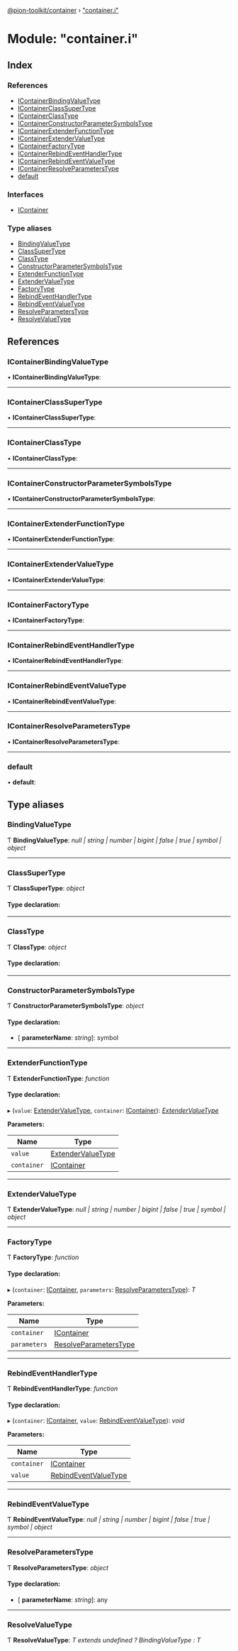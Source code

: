 [@pion-toolkit/container](../README.md) › ["container.i"](_container_i_.md)

# Module: "container.i"

## Index

### References

* [IContainerBindingValueType](_container_i_.md#icontainerbindingvaluetype)
* [IContainerClassSuperType](_container_i_.md#icontainerclasssupertype)
* [IContainerClassType](_container_i_.md#icontainerclasstype)
* [IContainerConstructorParameterSymbolsType](_container_i_.md#icontainerconstructorparametersymbolstype)
* [IContainerExtenderFunctionType](_container_i_.md#icontainerextenderfunctiontype)
* [IContainerExtenderValueType](_container_i_.md#icontainerextendervaluetype)
* [IContainerFactoryType](_container_i_.md#icontainerfactorytype)
* [IContainerRebindEventHandlerType](_container_i_.md#icontainerrebindeventhandlertype)
* [IContainerRebindEventValueType](_container_i_.md#icontainerrebindeventvaluetype)
* [IContainerResolveParametersType](_container_i_.md#icontainerresolveparameterstype)
* [default](_container_i_.md#default)

### Interfaces

* [IContainer](../interfaces/_container_i_.icontainer.md)

### Type aliases

* [BindingValueType](_container_i_.md#bindingvaluetype)
* [ClassSuperType](_container_i_.md#classsupertype)
* [ClassType](_container_i_.md#classtype)
* [ConstructorParameterSymbolsType](_container_i_.md#constructorparametersymbolstype)
* [ExtenderFunctionType](_container_i_.md#extenderfunctiontype)
* [ExtenderValueType](_container_i_.md#extendervaluetype)
* [FactoryType](_container_i_.md#factorytype)
* [RebindEventHandlerType](_container_i_.md#rebindeventhandlertype)
* [RebindEventValueType](_container_i_.md#rebindeventvaluetype)
* [ResolveParametersType](_container_i_.md#resolveparameterstype)
* [ResolveValueType](_container_i_.md#resolvevaluetype)

## References

### <a id="icontainerbindingvaluetype" name="icontainerbindingvaluetype"></a>  IContainerBindingValueType

• **IContainerBindingValueType**:

___

### <a id="icontainerclasssupertype" name="icontainerclasssupertype"></a>  IContainerClassSuperType

• **IContainerClassSuperType**:

___

### <a id="icontainerclasstype" name="icontainerclasstype"></a>  IContainerClassType

• **IContainerClassType**:

___

### <a id="icontainerconstructorparametersymbolstype" name="icontainerconstructorparametersymbolstype"></a>  IContainerConstructorParameterSymbolsType

• **IContainerConstructorParameterSymbolsType**:

___

### <a id="icontainerextenderfunctiontype" name="icontainerextenderfunctiontype"></a>  IContainerExtenderFunctionType

• **IContainerExtenderFunctionType**:

___

### <a id="icontainerextendervaluetype" name="icontainerextendervaluetype"></a>  IContainerExtenderValueType

• **IContainerExtenderValueType**:

___

### <a id="icontainerfactorytype" name="icontainerfactorytype"></a>  IContainerFactoryType

• **IContainerFactoryType**:

___

### <a id="icontainerrebindeventhandlertype" name="icontainerrebindeventhandlertype"></a>  IContainerRebindEventHandlerType

• **IContainerRebindEventHandlerType**:

___

### <a id="icontainerrebindeventvaluetype" name="icontainerrebindeventvaluetype"></a>  IContainerRebindEventValueType

• **IContainerRebindEventValueType**:

___

### <a id="icontainerresolveparameterstype" name="icontainerresolveparameterstype"></a>  IContainerResolveParametersType

• **IContainerResolveParametersType**:

___

### <a id="default" name="default"></a>  default

• **default**:

## Type aliases

### <a id="bindingvaluetype" name="bindingvaluetype"></a>  BindingValueType

Ƭ **BindingValueType**: *null | string | number | bigint | false | true | symbol | object*

___

### <a id="classsupertype" name="classsupertype"></a>  ClassSuperType

Ƭ **ClassSuperType**: *object*

#### Type declaration:

___

### <a id="classtype" name="classtype"></a>  ClassType

Ƭ **ClassType**: *object*

#### Type declaration:

___

### <a id="constructorparametersymbolstype" name="constructorparametersymbolstype"></a>  ConstructorParameterSymbolsType

Ƭ **ConstructorParameterSymbolsType**: *object*

#### Type declaration:

* \[ **parameterName**: *string*\]: symbol

___

### <a id="extenderfunctiontype" name="extenderfunctiontype"></a>  ExtenderFunctionType

Ƭ **ExtenderFunctionType**: *function*

#### Type declaration:

▸ (`value`: [ExtenderValueType](_container_i_.md#extendervaluetype), `container`: [IContainer](../interfaces/_container_i_.icontainer.md)): *[ExtenderValueType](_container_i_.md#extendervaluetype)*

**Parameters:**

Name | Type |
------ | ------ |
`value` | [ExtenderValueType](_container_i_.md#extendervaluetype) |
`container` | [IContainer](../interfaces/_container_i_.icontainer.md) |

___

### <a id="extendervaluetype" name="extendervaluetype"></a>  ExtenderValueType

Ƭ **ExtenderValueType**: *null | string | number | bigint | false | true | symbol | object*

___

### <a id="factorytype" name="factorytype"></a>  FactoryType

Ƭ **FactoryType**: *function*

#### Type declaration:

▸ (`container`: [IContainer](../interfaces/_container_i_.icontainer.md), `parameters`: [ResolveParametersType](_container_i_.md#resolveparameterstype)): *T*

**Parameters:**

Name | Type |
------ | ------ |
`container` | [IContainer](../interfaces/_container_i_.icontainer.md) |
`parameters` | [ResolveParametersType](_container_i_.md#resolveparameterstype) |

___

### <a id="rebindeventhandlertype" name="rebindeventhandlertype"></a>  RebindEventHandlerType

Ƭ **RebindEventHandlerType**: *function*

#### Type declaration:

▸ (`container`: [IContainer](../interfaces/_container_i_.icontainer.md), `value`: [RebindEventValueType](_container_i_.md#rebindeventvaluetype)): *void*

**Parameters:**

Name | Type |
------ | ------ |
`container` | [IContainer](../interfaces/_container_i_.icontainer.md) |
`value` | [RebindEventValueType](_container_i_.md#rebindeventvaluetype) |

___

### <a id="rebindeventvaluetype" name="rebindeventvaluetype"></a>  RebindEventValueType

Ƭ **RebindEventValueType**: *null | string | number | bigint | false | true | symbol | object*

___

### <a id="resolveparameterstype" name="resolveparameterstype"></a>  ResolveParametersType

Ƭ **ResolveParametersType**: *object*

#### Type declaration:

* \[ **parameterName**: *string*\]: any

___

### <a id="resolvevaluetype" name="resolvevaluetype"></a>  ResolveValueType

Ƭ **ResolveValueType**: *T extends undefined ? BindingValueType : T*

